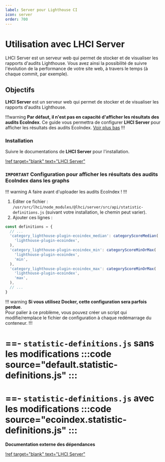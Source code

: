 ```yaml
---
label: Server pour Lighthouse CI
icon: server
order: 700
---
```


# Utilisation avec LHCI Server

LHCI Server est un serveur web qui permet de stocker et de visualiser les rapports d'audits Lighthouse. Vous avez ainsi la possibilité de suivre l'évolution de la performance de votre site web, à travers le temps (à chaque commit, par exemple).

## Objectifs

**LHCI Server** est un serveur web qui permet de stocker et de visualiser les rapports d'audits Lighthouse.

!!!warning
**Par défaut, il n'est pas en capacité d'afficher les résultats des audits EcoIndex**. Ce guide vous permettra de configurer **LHCI Server** pour afficher les résultats des audits EcoIndex. [Voir plus bas](#important-configuration-pour-afficher-les-r%C3%A9sultats-des-audits-ecoindex-dans-les-graphs)
!!!

### Installation

Suivre le documentations de **LHCI Server** pour l'installation.

[!ref target="blank" text="LHCI Server"](https://github.com/GoogleChrome/lighthouse-ci/blob/main/docs/server.md)

### `IMPORTANT` Configuration pour afficher les résultats des audits EcoIndex dans les graphs

!!! warning
A faire avant d'uploader les audits EcoIndex !
!!!

1. Editer ce fichier : `/usr/src/lhci/node_modules/@lhci/server/src/api/statistic-definitions.js` (suivant votre installation, le chemin peut varier).
2. Ajouter ces lignes :

```javascript
const definitions = {
  // ...
  'category_lighthouse-plugin-ecoindex_median': categoryScoreMedian(
    'lighthouse-plugin-ecoindex',
  ),
  'category_lighthouse-plugin-ecoindex_min': categoryScoreMinOrMax(
    'lighthouse-plugin-ecoindex',
    'min',
  ),
  'category_lighthouse-plugin-ecoindex_max': categoryScoreMinOrMax(
    'lighthouse-plugin-ecoindex',
    'max',
  ),
  // ...
}
```

!!! warning
**Si vous utilisez Docker, cette configuration sera parfois perdue**.  
Pour palier à ce problème, vous pouvez créer un script qui modifie/remplace le fichier de configuration à chaque redémarrage du conteneur.
!!!

==- `statistic-definitions.js` sans les modifications
:::code source="default.statistic-definitions.js" :::
===
==- `statistic-definitions.js` avec les modifications
:::code source="ecoindex.statistic-definitions.js" :::
===

**Documentation externe des dépendances**

[!ref target="blank" text="LHCI Server"](https://github.com/GoogleChrome/lighthouse-ci/blob/main/docs/server.md)
